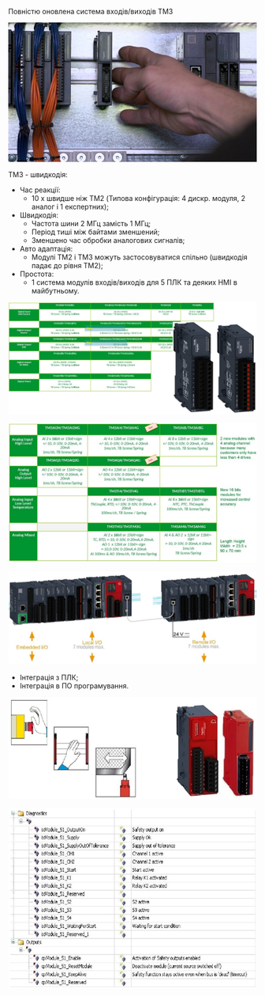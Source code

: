 Повністю оновлена система входів/виходів TM3

![](media03/03_02.jpg)

TM3 - швидкодія:

- Час реакції:
  - 10 x швидше ніж TM2 (Типова конфігурація: 4 дискр. модуля, 2 аналог і 1 експертних);
- Швидкодія:
  - Частота шини 2 МГц замість 1 МГц;
  - Період тиші між байтами зменшений;
  - Зменшено час обробки аналогових сигналів;
- Авто адаптація:
  - Модулі TM2 і TM3 можуть застосовуватися спільно (швидкодія падає до рівня TM2);
- Простота:
  - 1 система модулів входів/виходів для 5 ПЛК та деяких HMI в майбутньому.





![](media03/03_03.jpg)





![](media03/03_04.jpg)



![](media03/03_05.jpg)



- Інтеграція з ПЛК;
- Інтеграція в ПО програмування.

![](media03/03_06_1.jpg)



![](media03/03_06_2.jpg)